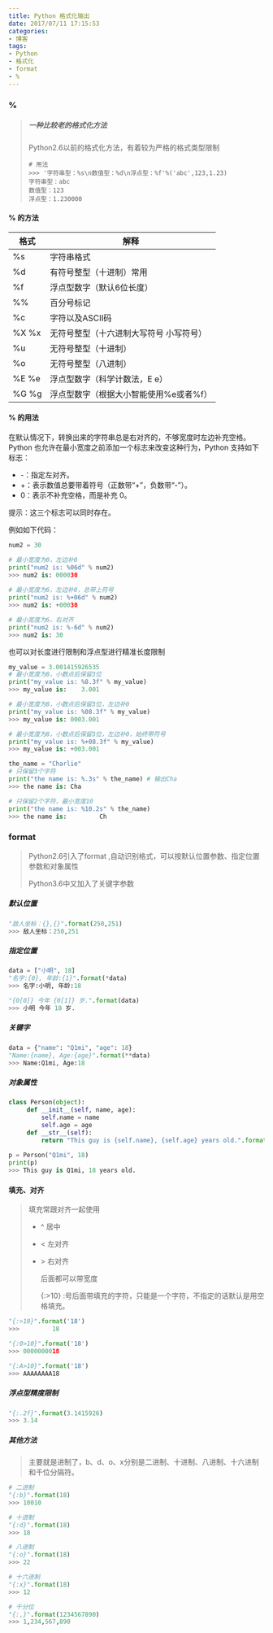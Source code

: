 ```yaml
---
title: Python 格式化输出
date: 2017/07/11 17:15:53
categories: 
- 博客
tags: 
- Python
- 格式化
- format
- %
---
```


### %

> ##### 一种比较老的格式化方法
>
> Python2.6以前的格式化方法，有着较为严格的格式类型限制
>
> ```
> # 用法
> >>> '字符串型：%s\n数值型：%d\n浮点型：%f'%('abc',123,1.23)
> 字符串型：abc
> 数值型：123
> 浮点型：1.230000
> ```

#### % 的方法

| 格式  | 解释                                    |
| ----- | --------------------------------------- |
| %s    | 字符串格式                              |
| %d    | 有符号整型（十进制）常用                |
| %f    | 浮点型数字（默认6位长度）               |
| %%    | 百分号标记                              |
| %c    | 字符以及ASCII码                         |
| %X %x | 无符号整型（十六进制大写符号 小写符号） |
| %u    | 无符号整型（十进制）                    |
| %o    | 无符号整型（八进制）                    |
| %E %e | 浮点型数字（科学计数法，E e）           |
| %G %g | 浮点型数字（根据大小智能使用%e或者%f）  |

#### % 的用法

在默认情况下，转换出来的字符串总是右对齐的，不够宽度时左边补充空格。Python 也允许在最小宽度之前添加一个标志来改变这种行为，Python 支持如下标志：

- -：指定左对齐。
- +：表示数值总要带着符号（正数带“+”，负数带“-”）。
- 0：表示不补充空格，而是补充 0。

提示：这三个标志可以同时存在。

例如如下代码：

```python
num2 = 30

# 最小宽度为0，左边补0
print("num2 is: %06d" % num2)
>>> num2 is: 000030
 
# 最小宽度为6，左边补0，总带上符号
print("num2 is: %+06d" % num2)
>>> num2 is: +00030

# 最小宽度为6，右对齐
print("num2 is: %-6d" % num2)
>>> num2 is: 30

```

 也可以对长度进行限制和浮点型进行精准长度限制

```python
my_value = 3.001415926535
# 最小宽度为8，小数点后保留3位
print("my_value is: %8.3f" % my_value)
>>> my_value is:    3.001

# 最小宽度为8，小数点后保留3位，左边补0
print("my_value is: %08.3f" % my_value)
>>> my_value is: 0003.001

# 最小宽度为8，小数点后保留3位，左边补0，始终带符号
print("my_value is: %+08.3f" % my_value)
>>> my_value is: +003.001

the_name = "Charlie"
# 只保留3个字符
print("the name is: %.3s" % the_name) # 输出Cha
>>> the name is: Cha

# 只保留2个字符，最小宽度10
print("the name is: %10.2s" % the_name)
>>> the name is:         Ch

```

### format

> Python2.6引入了format ,自动识别格式，可以按默认位置参数、指定位置参数和对象属性
>
> Python3.6中又加入了关键字参数

##### 默认位置

```python
"敌人坐标：{},{}".format(250,251)
>>> 敌人坐标：250,251
```

##### 指定位置

```python
data = ["小明", 18]
"名字:{0}, 年龄:{1}".format(*data)
>>> 名字:小明, 年龄:18

"{0[0]} 今年 {0[1]} 岁.".format(data)
>>> 小明 今年 18 岁.
```

##### 关键字

```python
data = {"name": "Q1mi", "age": 18}
"Name:{name}, Age:{age}".format(**data)
>>> Name:Q1mi, Age:18
```

##### 对象属性

```python
class Person(object):
     def __init__(self, name, age):
         self.name = name
         self.age = age
     def __str__(self):      
         return "This guy is {self.name}, {self.age} years old.".format(self=self)
     
p = Person("Q1mi", 18)
print(p)
>>> This guy is Q1mi, 18 years old.
```

#### 填充、对齐

> 填充常跟对齐一起使用
>
> - ^ 居中
>
> - < 左对齐
>
> - \> 右对齐
>
>   后面都可以带宽度 
>
>    {:>10}  :号后面带填充的字符，只能是一个字符，不指定的话默认是用空格填充。

```python
"{:>10}".format('18')
>>>         18

"{:0>10}".format('18')
>>> 0000000018

"{:A>10}".format('18')
>>> AAAAAAAA18
```

##### 浮点型精度限制

```python
"{:.2f}".format(3.1415926)
>>> 3.14
```

##### 其他方法

> 主要就是进制了，b、d、o、x分别是二进制、十进制、八进制、十六进制和千位分隔符。

```python
# 二进制
"{:b}".format(18)
>>> 10010

# 十进制
"{:d}".format(18)
>>> 18

# 八进制
"{:o}".format(18)
>>> 22

# 十六进制
"{:x}".format(18)
>>> 12

# 千分位
"{:,}".format(1234567890)
>>> 1,234,567,890
```

